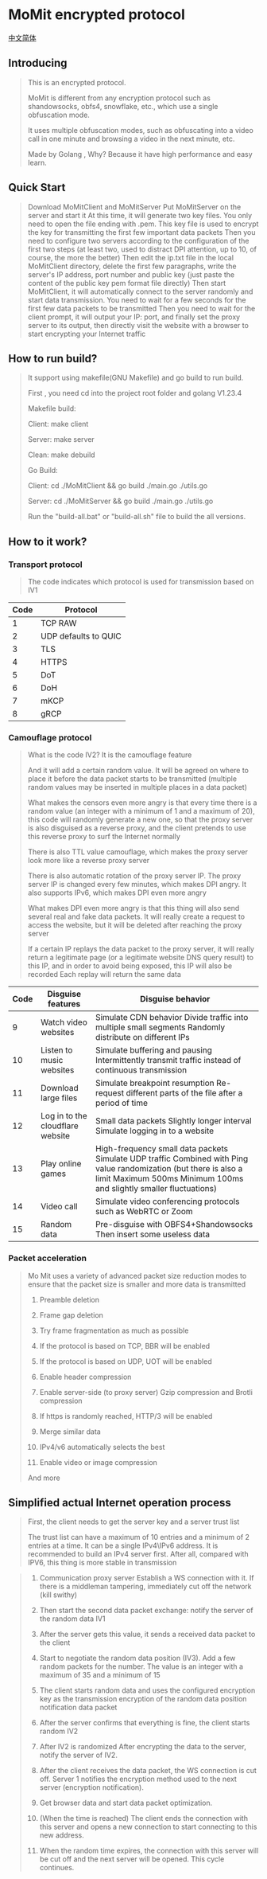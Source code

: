 # MoMit encrypted protocol

[中文简体](https://github.com/Sarmioe/MoMit/blob/main/Mo%20Mit%E5%B7%A5%E4%BD%9C%E5%8E%9F%E7%90%86.md)

## Introducing

> This is an encrypted protocol.
>
> MoMit is different from any encryption protocol such as shandowsocks, obfs4, snowflake, etc., which use a single obfuscation mode.
>
> It uses multiple obfuscation modes, such as obfuscating into a video call in one minute and browsing a video in the next minute, etc.
>
> Made by Golang , Why? Because it have high performance and easy learn.

## Quick Start
>Download MoMitClient and MoMitServer
>Put MoMitServer on the server and start it
>At this time, it will generate two key files. You only need to open the file ending with .pem. This key file is used to encrypt the key for transmitting the first few important data packets
>Then you need to configure two servers according to the configuration of the first two steps (at least two, used to distract DPI attention, up to 10, of course, the more the better)
>Then edit the ip.txt file in the local MoMitClient directory, delete the first few paragraphs, write the server's IP address, port number and public key (just paste the content of the public key pem format file directly)
>Then start MoMitClient, it will automatically connect to the server randomly and start data transmission. You need to wait for a few seconds for the first few data packets to be transmitted
>Then you need to wait for the client prompt, it will output your IP: port, and finally set the proxy server to its output, then directly visit the website with a browser to start encrypting your Internet traffic

## How to run build?

> It support using makefile(GNU Makefile) and go build to run build.
>
> First , you need cd into the project root folder and golang V1.23.4
>
> Makefile build:
>
> Client: make client
>
> Server: make server
>
> Clean: make debuild
>
> Go Build:
>
> Client: cd ./MoMitClient && go build ./main.go ./utils.go
>
> Server: cd ./MoMitServer && go build ./main.go ./utils.go
>
> Run the "build-all.bat" or "build-all.sh" file to build the all versions.

## How to it work?

### Transport protocol

> The code indicates which protocol is used for transmission based on IV1

| Code | Protocol             |
| ---- | -------------------- |
| 1    | TCP RAW              |
| 2    | UDP defaults to QUIC |
| 3    | TLS                  |
| 4    | HTTPS                |
| 5    | DoT                  |
| 6    | DoH                  |
| 7    | mKCP                 |
| 8    | gRCP                 |

### Camouflage protocol

> What is the code IV2? It is the camouflage feature
>
> And it will add a certain random value. It will be agreed on where to place it before the data packet starts to be transmitted (multiple random values may be inserted in multiple places in a data packet)
>
> What makes the censors even more angry is that every time there is a random value (an integer with a minimum of 1 and a maximum of 20), this code will randomly generate a new one, so that the proxy server is also disguised as a reverse proxy, and the client pretends to use this reverse proxy to surf the Internet normally
>
> There is also TTL value camouflage, which makes the proxy server look more like a reverse proxy server
>
> There is also automatic rotation of the proxy server IP. The proxy server IP is changed every few minutes, which makes DPI angry. It also supports IPv6, which makes DPI even more angry
>
> What makes DPI even more angry is that this thing will also send several real and fake data packets. It will really create a request to access the website, but it will be deleted after reaching the proxy server
>
> If a certain IP replays the data packet to the proxy server, it will really return a legitimate page (or a legitimate website DNS query result) to this IP, and in order to avoid being exposed, this IP will also be recorded Each replay will return the same data

| Code | Disguise features                | Disguise behavior                                            |
| ---- | -------------------------------- | ------------------------------------------------------------ |
| 9    | Watch video websites             | Simulate CDN behavior Divide traffic into multiple small segments Randomly distribute on different IPs |
| 10   | Listen to music websites         | Simulate buffering and pausing Intermittently transmit traffic instead of continuous transmission |
| 11   | Download large files             | Simulate breakpoint resumption Re-request different parts of the file after a period of time |
| 12   | Log in to the cloudflare website | Small data packets Slightly longer interval Simulate logging in to a website |
| 13   | Play online games                | High-frequency small data packets Simulate UDP traffic Combined with Ping value randomization (but there is also a limit Maximum 500ms Minimum 100ms and slightly smaller fluctuations) |
| 14   | Video call                       | Simulate video conferencing protocols such as WebRTC or Zoom |
| 15   | Random data                      | Pre-disguise with OBFS4+Shandowsocks Then insert some useless data |

### Packet acceleration

> Mo Mit uses a variety of advanced packet size reduction modes to ensure that the packet size is smaller and more data is transmitted
>
> 1. Preamble deletion
>
> 2. Frame gap deletion
>
> 3. Try frame fragmentation as much as possible
>
> 4. If the protocol is based on TCP, BBR will be enabled
>
> 5. If the protocol is based on UDP, UOT will be enabled
>
> 6. Enable header compression
>
> 7. Enable server-side (to proxy server) Gzip compression and Brotli compression
>
> 8. If https is randomly reached, HTTP/3 will be enabled
>
> 9. Merge similar data
>
> 10. IPv4/v6 automatically selects the best
>
> 11. Enable video or image compression
>
> And more

## Simplified actual Internet operation process

> First, the client needs to get the server key and a server trust list
>
> The trust list can have a maximum of 10 entries and a minimum of 2 entries at a time. It can be a single IPv4\IPv6 address. It is recommended to build an IPv4 server first. After all, compared with IPV6, this thing is more stable in transmission

> 1. Communication proxy server Establish a WS connection with it. If there is a middleman tampering, immediately cut off the network (kill swithy)
>
> 2. Then start the second data packet exchange: notify the server of the random data IV1
>
> 3. After the server gets this value, it sends a received data packet to the client
>
> 4. Start to negotiate the random data position (IV3). Add a few random packets for the number. The value is an integer with a maximum of 35 and a minimum of 15
>
> 5. The client starts random data and uses the configured encryption key as the transmission encryption of the random data position notification data packet
>
> 6. After the server confirms that everything is fine, the client starts random IV2
>
> 7. After IV2 is randomized After encrypting the data to the server, notify the server of IV2.
>
> 8. After the client receives the data packet, the WS connection is cut off. Server 1 notifies the encryption method used to the next server (encryption notification).
>
> 9. Get browser data and start data packet optimization.
>
> 10. (When the time is reached) The client ends the connection with this server and opens a new connection to start connecting to this new address.
>
> 11. When the random time expires, the connection with this server will be cut off and the next server will be opened. This cycle continues.
